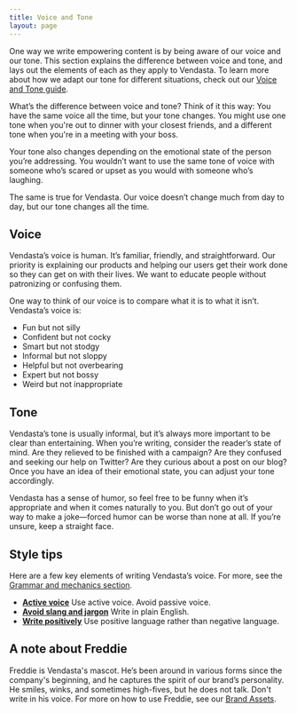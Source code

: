 ```yaml
---
title: Voice and Tone
layout: page
---
```


One way we write empowering content is by being aware of our voice and our tone. This section explains the difference between voice and tone, and lays out the elements of each as they apply to Vendasta. To learn more about how we adapt our tone for different situations, check out our [Voice and Tone guide](http://voiceandtone.com/).

What’s the difference between voice and tone? Think of it this way: You have the same voice all the time, but your tone changes. You might use one tone when you're out to dinner with your closest friends, and a different tone when you're in a meeting with your boss.

Your tone also changes depending on the emotional state of the person you’re addressing. You wouldn’t want to use the same tone of voice with someone who’s scared or upset as you would with someone who’s laughing.

The same is true for Vendasta. Our voice doesn’t change much from day to day, but our tone changes all the time.

## Voice

Vendasta’s voice is human. It’s familiar, friendly, and straightforward. Our priority is explaining our products and helping our users get their work done so they can get on with their lives. We want to educate people without patronizing or confusing them.

One way to think of our voice is to compare what it is to what it isn’t. Vendasta’s voice is:

* Fun but not silly
* Confident but not cocky
* Smart but not stodgy
* Informal but not sloppy
* Helpful but not overbearing
* Expert but not bossy
* Weird but not inappropriate

## Tone

Vendasta’s tone is usually informal, but it’s always more important to be clear than entertaining. When you’re writing, consider the reader’s state of mind. Are they relieved to be finished with a campaign? Are they confused and seeking our help on Twitter? Are they curious about a post on our blog? Once you have an idea of their emotional state, you can adjust your tone accordingly.

Vendasta has a sense of humor, so feel free to be funny when it’s appropriate and when it comes naturally to you. But don’t go out of your way to make a joke—forced humor can be worse than none at all. If you’re unsure, keep a straight face.

## Style tips

Here are a few key elements of writing Vendasta’s voice. For more, see the [Grammar and mechanics section](/04-grammar-and-mechanics.html.md).

* [**Active voice**](/04-grammar-and-mechanics.html.md/#header-3-active-voice) Use active voice. Avoid passive voice.
* [**Avoid slang and jargon**](/04-grammar-and-mechanics.html.md/#header-3-slang-and-jargon) Write in plain English.
* [**Write positively**](/04-grammar-and-mechanics.html.md/#header-3-write-positively) Use positive language rather than negative language.

## A note about Freddie

Freddie is Vendasta's mascot. He’s been around in various forms since the company's beginning, and he captures the spirit of our brand’s personality. He smiles, winks, and sometimes high-fives, but he does not talk. Don't write in his voice. For more on how to use Freddie, see our [Brand Assets](http://Vendasta.com/about/brand-assets/).
